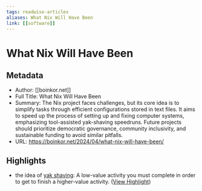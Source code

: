 ```yaml
---
tags: readwise-articles
aliases: What Nix Will Have Been
link: [[software]]
---
```

# What Nix Will Have Been

## Metadata
- Author: [[boinkor.net]]
- Full Title: What Nix Will Have Been
- Summary: The Nix project faces challenges, but its core idea is to simplify tasks through efficient configurations stored in text files. It aims to speed up the process of setting up and fixing computer systems, emphasizing tool-assisted yak-shaving speedruns. Future projects should prioritize democratic governance, community inclusivity, and sustainable funding to avoid similar pitfalls.
- URL: https://boinkor.net/2024/04/what-nix-will-have-been/

## Highlights
- the idea of [yak shaving](https://yakshav.es/the-patron-saint-of-yakshaves/): A low-value activity you must complete in order to get to finish a higher-value activity. ([View Highlight](https://read.readwise.io/read/01hyp2bpevx4hhg9nr88zfmsmm))
